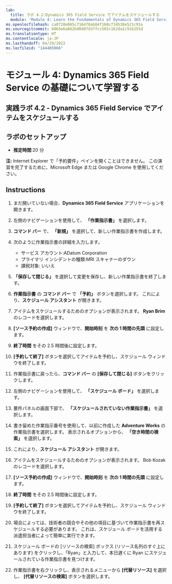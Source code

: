 ```yaml
---
lab:
  title: ラボ 4.2:Dynamics 365 Field Service でアイテムをスケジュールする
  module: 'Module 4: Learn the Fundamentals of Dynamics 365 Field Service'
ms.openlocfilehash: ca0728e865cf16478ab84f160cf34538e521c91e
ms.sourcegitcommit: 6065e6a662bd0407d37fcc565c1b2da1c916255d
ms.translationtype: HT
ms.contentlocale: ja-JP
ms.lasthandoff: 04/29/2022
ms.locfileid: "144405066"
---
```

<a name="module-4-learn-the-fundamentals-of-dynamics-365-field-service"></a>モジュール 4: Dynamics 365 Field Service の基礎について学習する
========================

## <a name="practice-lab-42---schedule-items-in-dynamics-365-field-service"></a>実践ラボ 4.2 - Dynamics 365 Field Service でアイテムをスケジュールする

## <a name="lab-setup"></a>ラボのセットアップ

  - **推定時間**:20 分

  **注:**  Internet Explorer で「予約要件」ペインを開くことはできません。 この演習を完了するために、Microsoft Edge または Google Chrome を使用してください。
  
## <a name="instructions"></a>Instructions

1.  まだ開いていない場合、**Dynamics 365 Field Service** アプリケーションを開きます。  

2.  左側のナビゲーションを使用して、 **「作業指示書」** を選択します。

3.  **コマンド バー** で、 **「新規」** を選択して、新しい作業指示書を作成します。

4.  次のように作業指示書の詳細を入力します。
    - サービス アカウント:ADatum Corporation
    - プライマリ インシデントの種類:MRI スキャナーのダウン
    - 課税対象: いいえ
    
5.  **「保存して閉じる」** を選択して変更を保存し、新しい作業指示書を終了します。

6.  **作業指示書** の **コマンド バー** で **「予約」** ボタンを選択します。  これにより、**スケジュール アシスタント** が開きます。  

7.  アイテムをスケジュールするためのオプションが表示されます。  **Ryan Brim** のレコードを選択します。

8.  **[ソース予約の作成]** ウィンドウで、**開始時刻** を **次の 1 時間の先頭** に設定します。

9.  **終了時間** をその 2.5 時間後に設定します。  

10. **[予約して終了]** ボタンを選択してアイテムを予約し、スケジュール ウィンドウを終了します。  

11. 作業指示書に戻ったら、**コマンド バー** の **[保存して閉じる]** ボタンをクリックします。  

12. 左側のナビゲーションを使用して、 **「スケジュール ボード」** を選択します。

13. 要件パネルの画面下部で、 **「スケジュールされていない作業指示書」** を選択します。

14. 書き留めた作業指示番号を使用して、以前に作成した **Adventure Works** の作業指示書を選択します。 表示されるオプションから、 **「空き時間の検索」** を選択します。  

15. これにより、**スケジュール アシスタント** が開きます。  

16. アイテムをスケジュールするためのオプションが表示されます。  Bob Kozak のレコードを選択します。

17. **[ソース予約の作成]** ウィンドウで、**開始時刻** を **次の 1 時間の先頭** に設定します。

18. **終了時間** をその 2.5 時間後に設定します。
  
19. **[予約して終了]** ボタンを選択してアイテムを予約し、スケジュール ウィンドウを終了します。 

20. 場合によっては、技術者の競合やその他の項目に基づいて作業指示書を再スケジュールする必要があります。  これは、スケジュール ボードを活用する派遣担当者によって簡単に実行できます。  

21. スケジュール ボードの [リソースの検索] ボックス (リソース名列のすぐ上にあります) をクリックし、「Ryan」と入力して、本日遅くに Ryan にスケジュールされている作業指示書を見つけます。  

22. 作業指示書を右クリックし、表示されるメニューから **[代替リソース]** を選択し、 **[代替リソースの検索]** ボタンを選択します。


